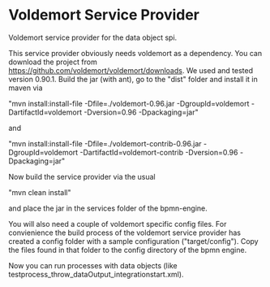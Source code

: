 Voldemort Service Provider
====================

Voldemort service provider for the data object spi.

This service provider obviously needs voldemort as a dependency. You can download the project from https://github.com/voldemort/voldemort/downloads. We used and tested version 0.90.1.
Build the jar (with ant), go to the "dist" folder and install it in maven via 

"mvn install:install-file -Dfile=./voldemort-0.96.jar -DgroupId=voldemort -DartifactId=voldemort -Dversion=0.96 -Dpackaging=jar"

and

"mvn install:install-file -Dfile=./voldemort-contrib-0.96.jar -DgroupId=voldemort -DartifactId=voldemort-contrib -Dversion=0.96 -Dpackaging=jar"

Now build the service provider via the usual 

"mvn clean install"

and place the jar in the services folder of the bpmn-engine.

You will also need a couple of voldemort specific config files. For convienience the build process of the voldemort service provider has created a config folder with a sample configuration ("target/config"). Copy the files found in that folder to the config directory of the bpmn engine.

Now you can run processes with data objects (like testprocess_throw_dataOutput_integrationstart.xml).
